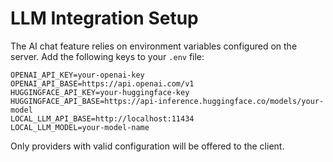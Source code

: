 # LLM Integration Setup

The AI chat feature relies on environment variables configured on the server. Add the following keys to your `.env` file:

```
OPENAI_API_KEY=your-openai-key
OPENAI_API_BASE=https://api.openai.com/v1
HUGGINGFACE_API_KEY=your-huggingface-key
HUGGINGFACE_API_BASE=https://api-inference.huggingface.co/models/your-model
LOCAL_LLM_API_BASE=http://localhost:11434
LOCAL_LLM_MODEL=your-model-name
```

Only providers with valid configuration will be offered to the client.
